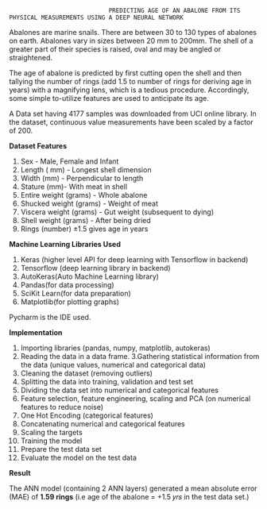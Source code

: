                                 PREDICTING AGE OF AN ABALONE FROM ITS PHYSICAL MEASUREMENTS USING A DEEP NEURAL NETWORK

Abalones are marine snails. There are between 30 to 130 types of abalones on earth. Abalones vary in sizes between 20 mm to 200mm. The shell of a greater part of their species 
is raised, oval and may be angled or straightened. 

The age of abalone is predicted by first cutting open the shell and then tallying the number of rings (add 1.5 to number of rings for deriving age in years) with a magnifying
lens, which is a tedious procedure. Accordingly, some simple to-utilize features are used to anticipate its age. 

A Data set having 4177 samples was downloaded from UCI online library. In the dataset, continuous value measurements have been scaled by a factor of 200.

 **Dataset Features** 
 
1. Sex - Male, Female and Infant 
2. 	Length ( mm) - Longest shell dimension
3. 	Width (mm) - Perpendicular to length 
4. 	Stature (mm)- With meat in shell 
5. 	Entire weight (grams) - Whole abalone 
6. 	Shucked weight (grams) - Weight of meat 
7. 	Viscera weight (grams) - Gut weight (subsequent to dying) 
8. 	Shell weight (grams) - After being dried 
9.	Rings (number) ±1.5 gives age in years

**Machine Learning Libraries Used**

1. Keras (higher level API for deep learning with Tensorflow in backend)
2. Tensorflow (deep learning library in backend)
3. AutoKeras(Auto Machine Learning library)
4. Pandas(for data processing)
5. SciKit Learn(for data preparation) 
6. Matplotlib(for plotting graphs)

Pycharm is the IDE used.  

 
**Implementation**

1. Importing libraries (pandas, numpy, matplotlib, autokeras) 
2. Reading the data in a data frame. 
3.Gathering statistical information from the data   (unique values, numerical and categorical data)
4. Cleaning the dataset (removing outliers)
5. Splitting the data into training, validation and test set
6. Dividing the data set into numerical and categorical features
7. Feature selection, feature engineering, scaling and PCA (on numerical features to reduce noise)
8. One Hot Encoding (categorical features)
9. Concatenating numerical and categorical features
10. Scaling the targets
11. Training the model
12. Prepare the test data set
13. Evaluate the model on the test data


 **Result**

The ANN model (containing 2 ANN layers) generated a mean absolute error (MAE) of **1.59 rings** (i.e age of the abalone = +1.5 𝑦𝑟𝑠  in the test data set.)
